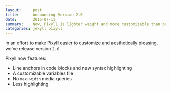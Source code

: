 ```yaml
---
layout:     post
title:      Announcing Version 2.0
date:       2015-07-11
summary:    Now, Pixyll is lighter weight and more customizable than before.
categories: jekyll pixyll
---
```


In an effort to make Pixyll easier to customize and aesthetically pleasing, we've release version `2.0`.

Pixyll now features:

* Line anchors in code blocks and new syntax highlighting
* A customizable variables file
* No `max-width` media queries
* Less highlighting
